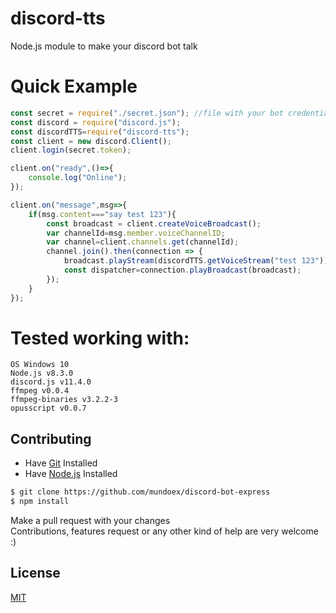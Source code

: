 # discord-tts
Node.js module to make your discord bot talk



# Quick Example
```js
const secret = require("./secret.json"); //file with your bot credentials/token/etc
const discord = require("discord.js");
const discordTTS=require("discord-tts");
const client = new discord.Client();
client.login(secret.token);

client.on("ready",()=>{
    console.log("Online");
});

client.on("message",msg=>{
    if(msg.content==="say test 123"){
        const broadcast = client.createVoiceBroadcast();
        var channelId=msg.member.voiceChannelID;
        var channel=client.channels.get(channelId);
        channel.join().then(connection => {
            broadcast.playStream(discordTTS.getVoiceStream("test 123"));
            const dispatcher=connection.playBroadcast(broadcast);
        });
    }
});
```

# Tested working with:
    OS Windows 10
    Node.js v8.3.0
    discord.js v11.4.0
    ffmpeg v0.0.4
    ffmpeg-binaries v3.2.2-3
    opusscript v0.0.7


## Contributing
* Have [Git](https://git-scm.com/) Installed
* Have [Node.js](https://nodejs.org/en/) Installed

```bash
$ git clone https://github.com/mundoex/discord-bot-express
$ npm install
```
Make a pull request with your changes <br>
Contributions, features request or any other kind of help are very welcome :)

## License
[MIT](LICENSE)